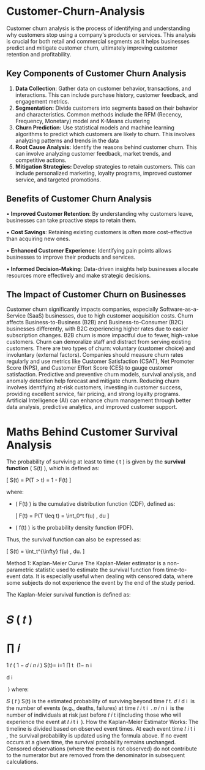 # **Customer-Churn-Analysis**

Customer churn analysis is the process of identifying and understanding why customers stop using a company's products or services. This analysis is crucial for both retail and commercial segments as it helps businesses predict and mitigate customer churn, ultimately improving customer retention and profitability.

## **Key Components of Customer Churn Analysis**
1.	**Data Collection**: Gather data on customer behavior, transactions, and interactions. This can include purchase history, customer feedback, and engagement metrics.
2.	**Segmentation:** Divide customers into segments based on their behavior and characteristics. Common methods include the RFM (Recency, Frequency, Monetary) model and K-Means clustering
3.	**Churn Prediction:** Use statistical models and machine learning algorithms to predict which customers are likely to churn. This involves analyzing patterns and trends in the data
4.	**Root Cause Analysis:** Identify the reasons behind customer churn. This can involve analyzing customer feedback, market trends, and competitive actions.
5.	**Mitigation Strategies:** Develop strategies to retain customers. This can include personalized marketing, loyalty programs, improved customer service, and targeted promotions.

## **Benefits of Customer Churn Analysis**

•	**Improved Customer Retention**: By understanding why customers leave, businesses can take proactive steps to retain them.

•	**Cost Savings**: Retaining existing customers is often more cost-effective than acquiring new ones.

•	**Enhanced Customer Experience**: Identifying pain points allows businesses to improve their products and services.

•	**Informed Decision-Making**: Data-driven insights help businesses allocate resources more effectively and make strategic decisions.

## **The Impact of Customer Churn on Businesses**
Customer churn significantly impacts companies, especially Software-as-a-Service (SaaS) businesses, due to high customer acquisition costs. Churn affects Business-to-Business (B2B) and Business-to-Consumer (B2C) businesses differently, with B2C experiencing higher rates due to easier subscription changes. B2B churn is more impactful due to fewer, high-value customers. Churn can demoralize staff and distract from serving existing customers. There are two types of churn: voluntary (customer choice) and involuntary (external factors). Companies should measure churn rates regularly and use metrics like Customer Satisfaction (CSAT), Net Promoter Score (NPS), and Customer Effort Score (CES) to gauge customer satisfaction. Predictive and preventive churn models, survival analysis, and anomaly detection help forecast and mitigate churn. Reducing churn involves identifying at-risk customers, investing in customer success, providing excellent service, fair pricing, and strong loyalty programs. Artificial Intelligence (AI) can enhance churn management through better data analysis, predictive analytics, and improved customer support.

# **Maths Behind Customer Survival Analysis**

The probability of surviving at least to time \( t \) is given by the **survival function** \( S(t) \), which is defined as:

\[
S(t) = P(T > t) = 1 - F(t)
\]

where:

- \( F(t) \) is the cumulative distribution function (CDF), defined as:

  \[
  F(t) = P(T \leq t) = \int_0^t f(u) \, du
  \]

- \( f(t) \) is the probability density function (PDF).

Thus, the survival function can also be expressed as:

\[
S(t) = \int_t^{\infty} f(u) \, du.
\]

Method 1: Kaplan-Meier Curve
The Kaplan-Meier estimator is a non-parametric statistic used to estimate the survival function from time-to-event data. It is especially useful when dealing with censored data, where some subjects do not experience the event by the end of the study period.

The Kaplan-Meier survival function is defined as:

𝑆
(
𝑡
)
=
∏
𝑖
=
1
𝑡
(
1
−
𝑑
𝑖
𝑛
𝑖
)
S(t)= 
i=1
∏
t
​
 (1− 
n 
i
​
 
d 
i
​
 
​
 )
where:

𝑆
(
𝑡
)
S(t) is the estimated probability of surviving beyond time 
𝑡
t.
𝑑
𝑖
d 
i
​
  is the number of events (e.g., deaths, failures) at time 
𝑡
𝑖
t 
i
​
 .
𝑛
𝑖
n 
i
​
  is the number of individuals at risk just before 
𝑡
𝑖
t 
i
​
  (including those who will experience the event at 
𝑡
𝑖
t 
i
​
 ).
How the Kaplan-Meier Estimator Works:
The timeline is divided based on observed event times.
At each event time 
𝑡
𝑖
t 
i
​
 , the survival probability is updated using the formula above.
If no event occurs at a given time, the survival probability remains unchanged.
Censored observations (where the event is not observed) do not contribute to the numerator but are removed from the denominator in subsequent calculations.
